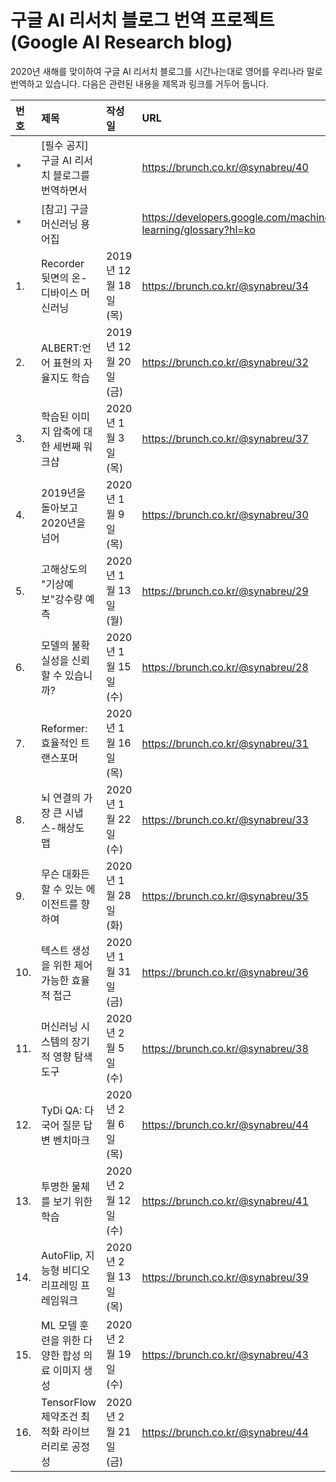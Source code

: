 # 구글 AI 리서치 블로그 번역 프로젝트(Google AI Research blog)

2020년 새해를 맞이하여 구글 AI 리서치 블로그를 시간나는대로 영어를 우리나라 말로 번역하고 있습니다. 
다음은 관련된 내용을 제목과 링크를 거두어 둡니다. 

|번호|제목|작성일|URL|
|:--|:------------------------------------|:-----------------|:---------------------------------|
|*  |[필수 공지] 구글 AI 리서치 블로그를 번역하면서 |                  |https://brunch.co.kr/@synabreu/40 | 
|*  |[참고] 구글 머신러닝 용어집                |                  |https://developers.google.com/machine-learning/glossary?hl=ko|
|1. |Recorder 뒷면의 온-디바이스 머신러닝       |2019년 12월 18일(목) |https://brunch.co.kr/@synabreu/34 |
|2. |ALBERT:언어 표현의 자율지도 학습           |2019년 12월 20일(금)|https://brunch.co.kr/@synabreu/32 |
|3. |학습된 이미지 압축에 대한 세번째 워크샵       |2020년 1월 3일(목)   |https://brunch.co.kr/@synabreu/37 |
|4. |2019년을 돌아보고 2020년을 넘어            |2020년 1월 9일(목)  |https://brunch.co.kr/@synabreu/30 |
|5. |고해상도의 "기상예보"강수량 예측             |2020년 1월 13일(월) |https://brunch.co.kr/@synabreu/29 |
|6. |모델의 불확실성을 신뢰할 수 있습니까?         |2020년 1월 15일(수) |https://brunch.co.kr/@synabreu/28 |
|7. |Reformer:효율적인 트랜스포머              |2020년 1월 16일(목) |https://brunch.co.kr/@synabreu/31 |
|8. |뇌 연결의 가장 큰 시냅스-해상도 맵           |2020년 1월 22일(수) |https://brunch.co.kr/@synabreu/33 |
|9. |무슨 대화든 할 수 있는 에이전트를 향하여       |2020년 1월 28일(화) |https://brunch.co.kr/@synabreu/35 |
|10.|텍스트 생성을 위한 제어가능한 효율적 접근      |2020년 1월 31일(금) |https://brunch.co.kr/@synabreu/36 |
|11.|머신러닝 시스템의 장기적 영향 탐색 도구       |2020년 2월 5일(수)  |https://brunch.co.kr/@synabreu/38 |
|12.|TyDi QA: 다국어 질문 답변 벤치마크         |2020년 2월 6일(목) |https://brunch.co.kr/@synabreu/44 |
|13.|투명한 물체를 보기 위한 학습               |2020년 2월 12일(수) |https://brunch.co.kr/@synabreu/41 |
|14.|AutoFlip, 지능형 비디오 리프레밍 프레임워크  |2020년 2월 13일(목) |https://brunch.co.kr/@synabreu/39 |
|15.|ML 모델 훈련을 위한 다양한 합성 의료 이미지 생성 |2020년 2월 19일(수) |https://brunch.co.kr/@synabreu/43 |
|16.|TensorFlow 제약조건 최적화 라이브러리로 공정성 |2020년 2월 21일(금) |https://brunch.co.kr/@synabreu/44 |















 

